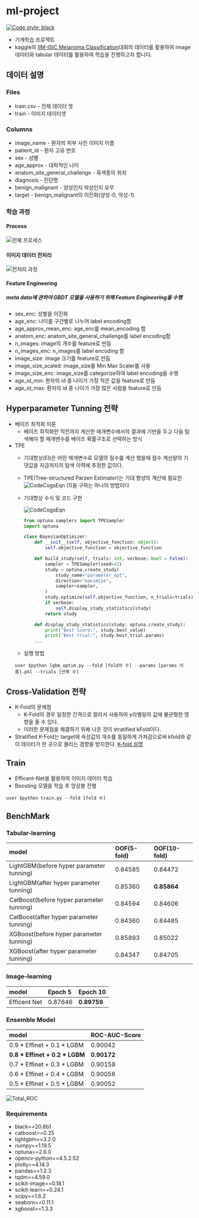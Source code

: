 # ml-project
[![Code style: black](https://img.shields.io/badge/code%20style-black-000000.svg)](https://github.com/psf/black)
+ 기계학습 프로젝트
+ kaggle의 [IIM-ISIC Melanoma Classification](https://www.kaggle.com/c/siim-isic-melanoma-classification/overview)대회의 데이터를 활용하여 image 데이터와 tabular 데이터를 활용하여 학습을 진행하고자 합니다.

## 데이터 설명
### Files
+ train.csv - 전체 데이터 셋
+ train - 이미지 데이터셋

### Columns
+ image_name - 환자의 피부 사진 이미지 이름
+ patient_id - 환자 고유 번호
+ sex - 성별
+ age_approx - 대략적인 나이
+ anatom_site_general_challenge - 흑색종의 위치
+ diagnosis - 진단명
+ benign_malignant - 양성인지 악성인지 유무
+ target - benign_malignant의 이진화(양성-0, 악성-1)


### 학습 과정
#### Process
![전체 프로세스](https://user-images.githubusercontent.com/46340424/120917892-9a67af80-c6ec-11eb-81e6-58152cce2de2.jpg)
#### 이미지 데이터 전처리
![전처리 과정](https://user-images.githubusercontent.com/46340424/120921266-d9523100-c6fd-11eb-8738-1ac0c7779d63.jpg)

#### Feature Engineering
##### meta data에 관하여 GBDT 모델을 사용하기 위해 Feature Engineering을 수행
+ sex_enc: 성별을 이진화
+ age_enc: 나이를 구간별로 나누어 label encoding함
+ age_approx_mean_enc: age_enc를 mean_encoding 함
+ anatom_enc: anatom_site_general_challenge를 label encoding함
+ n_images: image의 개수를 feature로 만듬
+ n_images_enc: n_images를 label encoding 함
+ image_size: image 크기를 feature로 만듬
+ image_size_scaled: image_size를 Min Max Scaler를 사용
+ image_size_enc: image_size를 categorize하여 label encoding을 수행
+ age_id_min: 환자의 id 중 나이가 가장 적은 값을 feature로 만듬
+ age_id_max: 환자의 id 중 나이가 가장 많은 사람을 feature로 만듬

## Hyperparameter Tunning 전략
+ 베이즈 최적화 이론
    + 베이즈 최적화란 직전까지 계산한 매개변수에서의 결과에 기반을 두고 다음 탐색해야 할 매개변수를 베이즈 확률구조로 선택하는 방식
+ TPE
    + 기대향상(EI)은 어떤 매개변수로 모델의 점수를 계산 했을때 점수 계선량의 기댓값을 지금까지의 탐색 이력에 추정한 값이다.
    + TPE(Tree-structured Parzen Estimator)는 기대 향샹의 계산에 필요한 ![CodeCogsEqn (1)](https://user-images.githubusercontent.com/46340424/120889562-c590c700-c638-11eb-9fbf-d127f4d42e71.gif)을 구하는 하나의 방법이다

    + 기대향상 수식 및 코드 구현

        ![CodeCogsEqn](https://user-images.githubusercontent.com/46340424/120889548-b01b9d00-c638-11eb-9208-ecca8f311832.gif)

        ```python
        from optuna.samplers import TPESampler
        import optuna

        class BayesianOptimizer:
            def __init__(self, objective_function: object):
                self.objective_function = objective_function

            def build_study(self, trials: int, verbose: bool = False):
                sampler = TPESampler(seed=42)
                study = optuna.create_study(
                    study_name="parameter_opt",
                    direction="maximize",
                    sampler=sampler,
                )
                study.optimize(self.objective_function, n_trials=trials)
                if verbose:
                    self.display_study_statistics(study)
                return study

            def display_study_statistics(study: optuna.create_study):
                print("Best Score:", study.best_value)
                print("Best trial:", study.best_trial.params)
            ...
        ```
    + 실행 방법
    ```
    user $python lgbm_optim.py --fold [fold의 수] --params [params 이름].pkl --trials [반복 수]
    ```
## Cross-Validation 전략
+ K-Fold의 문제점
    + K-Fold의 경우 일정한 간격으로 잘라서 사용하여 y라벨링의 값에 불균형한 영향을 줄 수 있다.
    + 이러한 문제점을 해결하기 위해 나온 것이 stratified kFold이다.
+ Stratified K-Fold는 target에 속성값의 개수를 동일하게 가져감으로써 kfold와 같이 데이터가 한 곳으로 몰리는 경향을 방지한다.
[K-fold 설명](https://continuous-development.tistory.com/166)

## Train
+ Efficent-Net을 활용하여 이미지 데이터 학습
+ Boosting 모델을 학습 후 앙상블 진행
```
user $python train.py --fold [fold 수]
```
## BenchMark
### Tabular-learning
|model|OOF(5-fold)|OOF(10-fold)|
|:-----|:---------|:--------|
|LightGBM(before hyper parameter tunning)|0.84585|0.84472|
|LightGBM(after hyper parameter tunning)|0.85360|**0.85864**|
|CatBoost(before hyper parameter tunning)|0.84594|0.84606|
|CatBoost(after hyper parameter tunning)|0.84360|0.84485|
|XGBoost(before hyper parameter tunning)|0.85893|0.85022|
|XGBoost(after hyper parameter tunning)|0.84347|0.84705|

### Image-learning
|model|Epoch 5|Epoch 10|
|:-----|:---------|:--------|
|Efficent Net|0.87646|**0.89759**|

### Ensemble Model
|model|ROC-AUC-Score|
|:-----|:---------|
|0.9 * Effinet + 0.1 * LGBM|0.90042|
|**0.8 * Effinet + 0.2 * LGBM**|**0.90172**|
|0.7 * Effinet + 0.3 * LGBM|0.90158|
|0.6 * Effinet + 0.4 * LGBM|0.90056|
|0.5 * Effinet + 0.5 * LGBM|0.90052|
![Total_ROC](https://user-images.githubusercontent.com/46340424/120917926-bd925f00-c6ec-11eb-9c39-d85db18175bc.png)


### Requirements
+ black==20.8b1
+ catboost==0.25
+ lightgbm==3.2.0
+ numpy==1.19.5
+ optuna==2.6.0
+ opencv-python==4.5.2.52
+ plotly==4.14.3
+ pandas==1.2.3
+ tqdm==4.59.0
+ scikit-image==0.18.1
+ scikit-learn==0.24.1
+ scipy==1.6.2
+ seaborn==0.11.1
+ xgboost==1.3.3